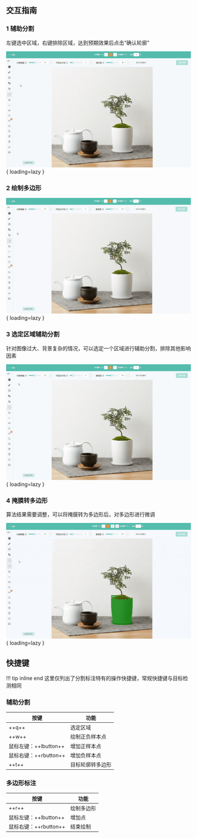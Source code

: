 ## 交互指南
### 1 辅助分割

左键选中区域，右键排除区域，达到预期效果后点击“确认轮廓”

![img](../assets/images/3dzyj2.gif){ loading=lazy }

### 2 绘制多边形

![img](../assets/images/4tfr0f.gif){ loading=lazy }

### 3 选定区域辅助分割

针对图像过大、背景复杂的情况，可以选定一个区域进行辅助分割，排除其他影响因素

![img](../assets/images/3upzou.gif){ loading=lazy }

### 4 掩膜转多边形

算法结果需要调整，可以将掩膜转为多边形后，对多边形进行微调

![img](../assets/images/iiqrni.gif){ loading=lazy }

## 快捷键
!!! tip inline end
    这里仅列出了分割标注特有的操作快捷键，常规快捷键与目标检测相同
### 辅助分割
| 按键                  | 功能             |
| --------------------- | ---------------- |
| ++q++                 | 选定区域         |
| ++w++                 | 绘制正负样本点   |
| 鼠标左键：++lbutton++ | 增加正样本点     |
| 鼠标右键：++rbutton++ | 增加负样本点     |
| ++t++                 | 目标轮廓转多边形 |

### 多边形标注

| 按键                  | 功能             |
| --------------------- | ---------------- |
| ++r++                 | 绘制多边形       |
| 鼠标左键：++lbutton++ | 增加点     |
| 鼠标右键：++rbutton++ | 结束绘制     |

